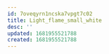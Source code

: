 ```yaml
---
id: 7oveqyrn1ncska7vpgt7c02
title: Light_flame_small_white
desc: ''
updated: 1681955521788
created: 1681955521788
---
```

